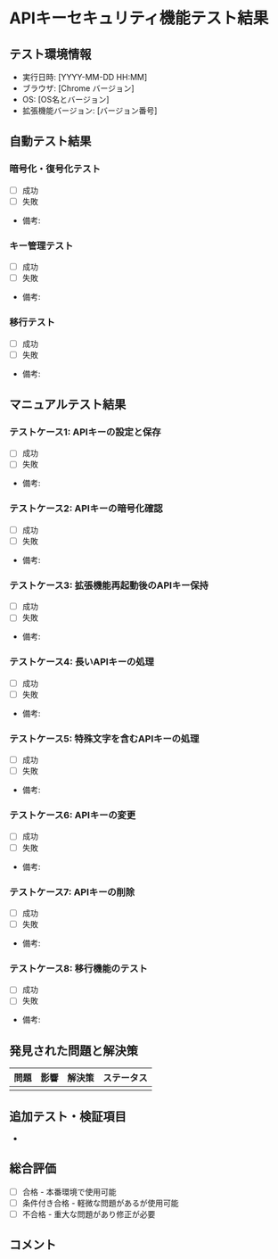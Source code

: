 # APIキーセキュリティ機能テスト結果

## テスト環境情報

- 実行日時: [YYYY-MM-DD HH:MM]
- ブラウザ: [Chrome バージョン]
- OS: [OS名とバージョン]
- 拡張機能バージョン: [バージョン番号]

## 自動テスト結果

### 暗号化・復号化テスト
- [ ] 成功
- [ ] 失敗
- 備考: 

### キー管理テスト
- [ ] 成功
- [ ] 失敗
- 備考: 

### 移行テスト
- [ ] 成功
- [ ] 失敗
- 備考: 

## マニュアルテスト結果

### テストケース1: APIキーの設定と保存
- [ ] 成功
- [ ] 失敗
- 備考: 

### テストケース2: APIキーの暗号化確認
- [ ] 成功
- [ ] 失敗
- 備考: 

### テストケース3: 拡張機能再起動後のAPIキー保持
- [ ] 成功
- [ ] 失敗
- 備考: 

### テストケース4: 長いAPIキーの処理
- [ ] 成功
- [ ] 失敗
- 備考: 

### テストケース5: 特殊文字を含むAPIキーの処理
- [ ] 成功
- [ ] 失敗
- 備考: 

### テストケース6: APIキーの変更
- [ ] 成功
- [ ] 失敗
- 備考: 

### テストケース7: APIキーの削除
- [ ] 成功
- [ ] 失敗
- 備考: 

### テストケース8: 移行機能のテスト
- [ ] 成功
- [ ] 失敗
- 備考: 

## 発見された問題と解決策

| 問題 | 影響 | 解決策 | ステータス |
|------|------|--------|----------|
| | | | |

## 追加テスト・検証項目

- 

## 総合評価

- [ ] 合格 - 本番環境で使用可能
- [ ] 条件付き合格 - 軽微な問題があるが使用可能
- [ ] 不合格 - 重大な問題があり修正が必要

## コメント

